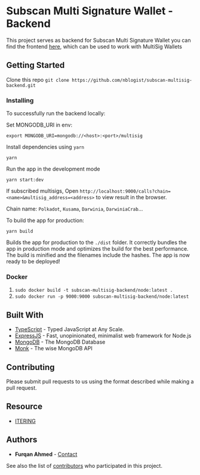 # Subscan Multi Signature Wallet - Backend

This project serves as backend for Subscan Multi Signature Wallet you can find the frontend [here](https://github.com/itering/subscan-multisig-ui), which can be used to work with MultiSig Wallets

## Getting Started

Clone this repo ```git clone https://github.com/nblogist/subscan-multisig-backend.git```

### Installing

To successfully run the backend locally:

Set MONGODB_URI in env:

```
export MONGODB_URI=mongodb://<host>:<port>/multisig
```

Install dependencies using ```yarn```

```
yarn
```

Run the app in the development mode

```
yarn start:dev
```
If subscribed multisigs, Open `http://localhost:9000/calls?chain=<name>&multisig_address=<address>`  to view result in the browser.

Chain name: `Polkadot`, `Kusama`, `Darwinia`, `DarwiniaCrab`...

To build the app for production:
```
yarn build
```

Builds the app for production to the `./dist` folder.
It correctly bundles the app in production mode and optimizes the build for the best performance.
The build is minified and the filenames include the hashes.
The app is now ready to be deployed!

### Docker

1. ```sudo docker build -t subscan-multisig-backend/node:latest .```
2. ```sudo docker run -p 9000:9000 subscan-multisig-backend/node:latest```

## Built With

* [TypeScript](https://www.typescriptlang.org/) - Typed JavaScript at Any Scale.
* [ExpressJS](https://expressjs.com/) - Fast, unopinionated, minimalist web framework for Node.js
* [MongoDB](https://github.com/mongodb/mongo) - The MongoDB Database
* [Monk](https://github.com/Automattic/monk) - The wise MongoDB API

## Contributing

Please submit pull requests to us using the format described while making a pull request.

## Resource

* [ITERING](https://github.com/itering)

## Authors

* **Furqan Ahmed** - [Contact](https://furqan.me)

See also the list of [contributors](https://github.com/nblogist/subscan-multisig-backend/contributors) who participated in this project.

```

```